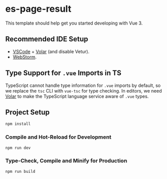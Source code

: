 # es-page-result

This template should help get you started developing with Vue 3.

## Recommended IDE Setup

* [VSCode](https://code.visualstudio.com/) + [Volar](https://marketplace.visualstudio.com/items?itemName=Vue.volar) (and disable Vetur).
* [WebStorm](https://www.jetbrains.com/webstorm/).


## Type Support for `.vue` Imports in TS

TypeScript cannot handle type information for `.vue` imports by default, so we replace the `tsc` CLI with `vue-tsc` for type checking. In editors, we need [Volar](https://marketplace.visualstudio.com/items?itemName=Vue.volar) to make the TypeScript language service aware of `.vue` types.


## Project Setup

```sh
npm install
```

### Compile and Hot-Reload for Development

```sh
npm run dev
```

### Type-Check, Compile and Minify for Production

```sh
npm run build
```
